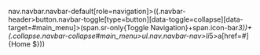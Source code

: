 nav.navbar.navbar-default[role=navigation]>((.navbar-header>button.navbar-toggle[type=button][data-toggle=collapse][data-target=‪#‎main_menu‬]>(span.sr-only{Toggle Navigation}+span.icon-bar*3))+(.collapse.navbar-collapse#main_menu>ul.nav.navbar-nav>li*5>a[href=#]{Home $}))
